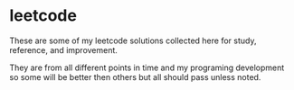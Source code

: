 # leetcode
These are some of my leetcode solutions collected here for study, reference, and improvement. 

They are from all different points in time and my programing development so some will be better then others but all should pass unless noted.